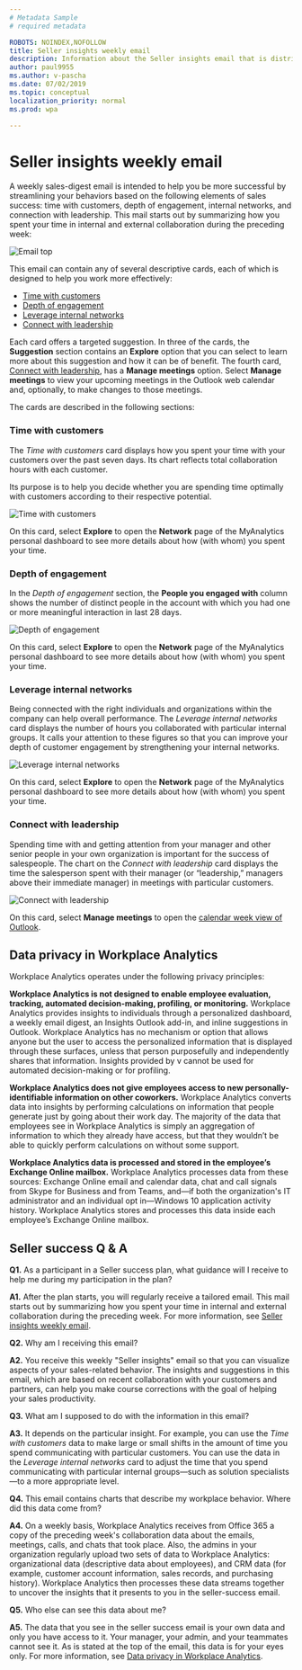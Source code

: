 ```yaml
---
# Metadata Sample
# required metadata

ROBOTS: NOINDEX,NOFOLLOW
title: Seller insights weekly email
description: Information about the Seller insights email that is distributed in Seller success plans
author: paul9955
ms.author: v-pascha
ms.date: 07/02/2019
ms.topic: conceptual
localization_priority: normal 
ms.prod: wpa

---
```


# Seller insights weekly email

A weekly sales-digest email is intended to help you be more successful by streamlining your behaviors based on the following elements of sales success: time with customers, depth of engagement, internal networks, and connection with leadership. This mail starts out by summarizing how you spent your time in internal and external collaboration during the preceding week:

![Email top](../images/wpa/tutorials/email-top.png)

This email can contain any of several descriptive cards, each of which is designed to help you work more effectively:

 * [Time with customers](#time-with-customers)
 * [Depth of engagement](#depth-of-engagement)
 * [Leverage internal networks](#leverage-internal-networks)
 * [Connect with leadership](#connect-with-leadership)

Each card offers a targeted suggestion. In three of the cards, the **Suggestion** section contains an **Explore** option that you can select to learn more about this suggestion and how it can be of benefit. The fourth card, [Connect with leadership](#connect-with-leadership), has a **Manage meetings** option. Select **Manage meetings** to view your upcoming meetings in the Outlook web calendar and, optionally, to make changes to those meetings.    

The cards are described in the following sections: 

### Time with customers

The _Time with customers_ card displays how you spent your time with your customers over the past seven days. Its chart reflects total collaboration hours with each customer.

Its purpose is to help you decide whether you are spending time optimally with customers according to their respective potential. 

![Time with customers](../images/wpa/tutorials/time-with-customers.png)
 
On this card, select **Explore** to open the **Network** page of the MyAnalytics personal dashboard to see more details about how (with whom) you spent your time. 

### Depth of engagement

In the _Depth of engagement_ section, the **People you engaged with** column shows the number of distinct people in the account with which you had one or more meaningful interaction in last 28 days.

![Depth of engagement](../images/wpa/tutorials/depth-of-engagement.png)
 
On this card, select **Explore** to open the **Network** page of the MyAnalytics personal dashboard to see more details about how (with whom) you spent your time. 

### Leverage internal networks

Being connected with the right individuals and organizations within the company can help overall performance. The _Leverage internal networks_ card displays the number of hours you collaborated with particular internal groups. It calls your attention to these figures so that you can improve your depth of customer engagement by strengthening your internal networks.

![Leverage internal networks](../images/wpa/tutorials/leverage-internal-networks.png)
 
On this card, select **Explore** to open the **Network** page of the MyAnalytics personal dashboard to see more details about how (with whom) you spent your time. 

### Connect with leadership

Spending time with and getting attention from your manager and other senior people in your own organization is important for the success of salespeople. The chart on the _Connect with leadership_ card displays the time the salesperson spent with their manager (or “leadership,” managers above their immediate manager) in meetings with particular customers.

![Connect with leadership](../images/wpa/tutorials/connect-with-leadership.png)
 
On this card, select **Manage meetings** to open the [calendar week view of Outlook](https://outlook.office.com/calendar/view/week). 

## Data privacy in Workplace Analytics

Workplace Analytics operates under the following privacy principles:

**Workplace Analytics is not designed to enable employee evaluation, tracking, automated decision-making, profiling, or monitoring.** Workplace Analytics provides insights to individuals through a personalized dashboard, a weekly email digest, an Insights Outlook add-in, and inline suggestions in Outlook. Workplace Analytics has no mechanism or option that allows anyone but the user to access the personalized information that is displayed through these surfaces, unless that person purposefully and independently shares that information. Insights provided by v cannot be used for automated decision-making or for profiling.

**Workplace Analytics does not give employees access to new personally-identifiable information on other coworkers.** Workplace Analytics converts data into insights by performing calculations on information that people generate just by going about their work day. The majority of the data that employees see in Workplace Analytics is simply an aggregation of information to which they already have access, but that they wouldn’t be able to quickly perform calculations on without some support.

**Workplace Analytics data is processed and stored in the employee’s Exchange Online mailbox.** Workplace Analytics processes data from these sources: Exchange Online email and calendar data, chat and call signals from Skype for Business and from Teams, and—if both the organization's IT administrator and an individual opt in—Windows 10 application activity history. Workplace Analytics stores and processes this data inside each employee’s Exchange Online mailbox.

## Seller success Q & A

**Q1.** As a participant in a Seller success plan, what guidance will I receive to help me during my participation in the plan?  

<!-- For Madhura, get FWLink to here for use in the product UI -->

**A1.** After the plan starts, you will regularly receive a tailored email. This mail starts out by summarizing how you spent your time in internal and external collaboration during the preceding week. For more information, see [Seller insights weekly email](#seller-insights-weekly-email).

**Q2.**  Why am I receiving this email?

**A2.** You receive this weekly "Seller insights" email so that you can visualize aspects of your sales-related behavior. The insights and suggestions in this email, which are based on recent collaboration with your customers and partners, can help you make course corrections with the goal of helping your sales productivity.
 
**Q3.** What am I supposed to do with the information in this email?

**A3.** It depends on the particular insight. For example, you can use the _Time with customers_ data to make large or small shifts in the amount of time you spend communicating with particular customers. You can use the data in the _Leverage internal networks_ card to adjust the time that you spend communicating with particular internal groups&mdash;such as solution specialists&mdash;to a more appropriate level.

**Q4.** This email contains charts that describe my workplace behavior. Where did this data come from?

**A4.** On a weekly basis, Workplace Analytics receives from Office 365 a copy of the preceding week's collaboration data about the emails, meetings, calls, and chats that took place. Also, the admins in your organization regularly upload two sets of data to Workplace Analytics: organizational data (descriptive data about employees), and CRM data (for example, customer account information, sales records, and purchasing history). Workplace Analytics then processes these data streams together to uncover the insights that it presents to you in the seller-success email.   

**Q5.** Who else can see this data about me? 

**A5.** The data that you see in the seller success email is your own data and only you have access to it. Your manager, your admin, and your teammates cannot see it. As is stated at the top of the email, this data is for your eyes only. For more information, see [Data privacy in Workplace Analytics](#data-privacy-in-workplace-analytics). 
